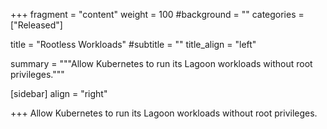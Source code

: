 +++
fragment = "content"
weight = 100
#background = ""
categories = ["Released"]

title = "Rootless Workloads"
#subtitle = ""
title_align = "left"

summary = """Allow Kubernetes to run its Lagoon workloads without root privileges."""

[sidebar]
  align = "right"

+++
Allow Kubernetes to run its Lagoon workloads without root privileges.
